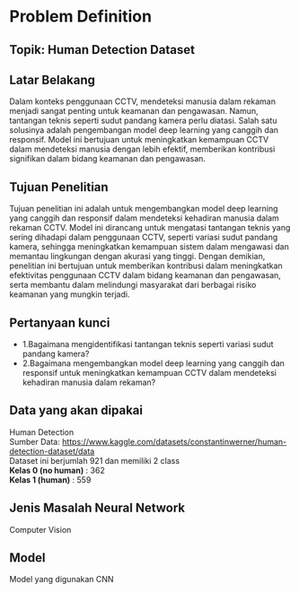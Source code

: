 # Problem Definition
## Topik: Human Detection Dataset


## Latar Belakang
Dalam konteks penggunaan CCTV, mendeteksi manusia dalam rekaman menjadi sangat penting untuk keamanan dan pengawasan. Namun, tantangan teknis seperti  sudut pandang kamera perlu diatasi. Salah satu solusinya adalah pengembangan model deep learning yang canggih dan responsif. Model ini bertujuan untuk meningkatkan kemampuan CCTV dalam mendeteksi manusia dengan lebih efektif, memberikan kontribusi signifikan dalam bidang keamanan dan pengawasan.

## Tujuan Penelitian
Tujuan penelitian ini adalah untuk mengembangkan model deep learning yang canggih dan responsif dalam mendeteksi kehadiran manusia dalam rekaman CCTV. Model ini dirancang untuk mengatasi tantangan teknis yang sering dihadapi dalam penggunaan CCTV, seperti variasi sudut pandang kamera, sehingga meningkatkan kemampuan sistem dalam mengawasi dan memantau lingkungan dengan akurasi yang tinggi. Dengan demikian, penelitian ini bertujuan untuk memberikan kontribusi dalam meningkatkan efektivitas penggunaan CCTV dalam bidang keamanan dan pengawasan, serta membantu dalam melindungi masyarakat dari berbagai risiko keamanan yang mungkin terjadi.
## Pertanyaan kunci
*   1.Bagaimana mengidentifikasi tantangan teknis seperti variasi sudut pandang kamera?
*   2.Bagaimana mengembangkan model deep learning yang canggih dan responsif untuk meningkatkan kemampuan CCTV dalam mendeteksi kehadiran manusia dalam rekaman?

## Data yang akan dipakai
Human Detection
<br>Sumber Data: https://www.kaggle.com/datasets/constantinwerner/human-detection-dataset/data
<br>Dataset ini berjumlah 921 dan memiliki 2 class
<br>**Kelas 0 (no human)** : 362
<br>**Kelas 1 (human)** : 559

## Jenis Masalah Neural Network
Computer Vision
## Model
Model yang digunakan CNN
